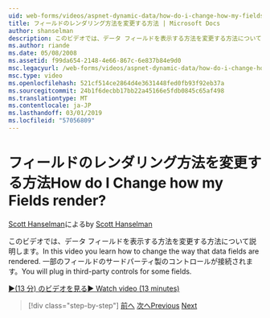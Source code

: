 ```yaml
---
uid: web-forms/videos/aspnet-dynamic-data/how-do-i-change-how-my-fields-render
title: フィールドのレンダリング方法を変更する方法 | Microsoft Docs
author: shanselman
description: このビデオでは、データ フィールドを表示する方法を変更する方法について説明します。 一部のフィールドのサードパーティ製のコントロールが接続されます。
ms.author: riande
ms.date: 05/08/2008
ms.assetid: f99da654-2148-4e66-867c-6e837b84e9d0
msc.legacyurl: /web-forms/videos/aspnet-dynamic-data/how-do-i-change-how-my-fields-render
msc.type: video
ms.openlocfilehash: 521cf514ce2864d4e3631448fed0fb93f92eb37a
ms.sourcegitcommit: 24b1f6decbb17bb22a45166e5fdb0845c65af498
ms.translationtype: MT
ms.contentlocale: ja-JP
ms.lasthandoff: 03/01/2019
ms.locfileid: "57056809"
---
```

<a name="how-do-i-change-how-my-fields-render"></a><span data-ttu-id="04b23-105">フィールドのレンダリング方法を変更する方法</span><span class="sxs-lookup"><span data-stu-id="04b23-105">How do I Change how my Fields render?</span></span>
====================
<span data-ttu-id="04b23-106">[Scott Hanselman](https://github.com/shanselman)による</span><span class="sxs-lookup"><span data-stu-id="04b23-106">by [Scott Hanselman](https://github.com/shanselman)</span></span>

<span data-ttu-id="04b23-107">このビデオでは、データ フィールドを表示する方法を変更する方法について説明します。</span><span class="sxs-lookup"><span data-stu-id="04b23-107">In this video you learn how to change the way that data fields are rendered.</span></span> <span data-ttu-id="04b23-108">一部のフィールドのサードパーティ製のコントロールが接続されます。</span><span class="sxs-lookup"><span data-stu-id="04b23-108">You will plug in third-party controls for some fields.</span></span>

[<span data-ttu-id="04b23-109">&#9654;(13 分) のビデオを見る</span><span class="sxs-lookup"><span data-stu-id="04b23-109">&#9654; Watch video (13 minutes)</span></span>](https://channel9.msdn.com/Blogs/ASP-NET-Site-Videos/how-do-i-change-how-my-fields-render)

> [!div class="step-by-step"]
> <span data-ttu-id="04b23-110">[前へ](how-do-i-enable-inline-gridview-editing.md)
> [次へ](how-do-i-handle-business-logic-exceptions.md)</span><span class="sxs-lookup"><span data-stu-id="04b23-110">[Previous](how-do-i-enable-inline-gridview-editing.md)
[Next](how-do-i-handle-business-logic-exceptions.md)</span></span>

